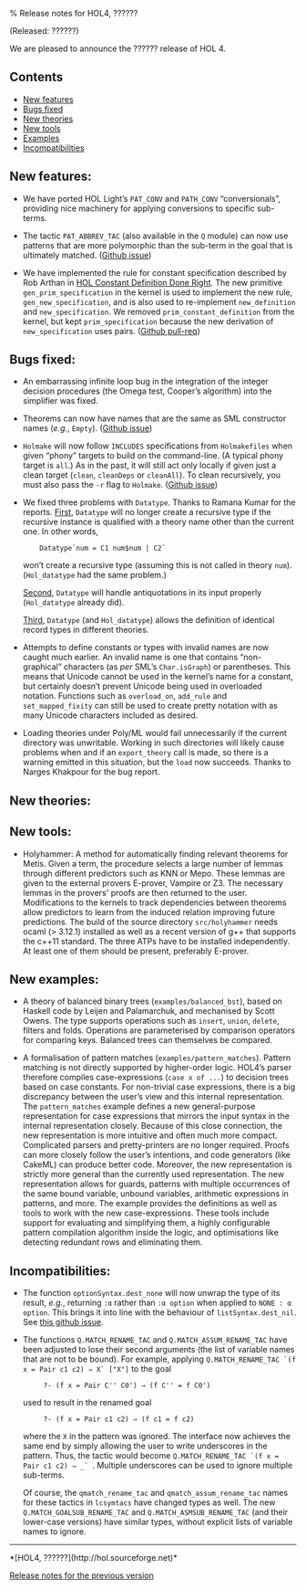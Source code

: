 % Release notes for HOL4, ??????

<!-- search and replace ?????? strings corresponding to release name -->
<!-- indent code within bulleted lists to column 11 -->

(Released: ??????)

We are pleased to announce the ?????? release of HOL 4.

Contents
--------

-   [New features](#new-features)
-   [Bugs fixed](#bugs-fixed)
-   [New theories](#new-theories)
-   [New tools](#new-tools)
-   [Examples](#examples)
-   [Incompatibilities](#incompatibilities)

New features:
-------------

- We have ported HOL Light’s `PAT_CONV` and `PATH_CONV` “conversionals”, providing nice machinery for applying conversions to specific sub-terms.

- The tactic `PAT_ABBREV_TAC` (also available in the `Q` module) can now use patterns that are more polymorphic than the sub-term in the goal that is ultimately matched. ([Github issue](http://github.com/HOL-Theorem-Prover/HOL/issues/252))

- We have implemented the rule for constant specification described by Rob Arthan in [HOL Constant Definition Done Right](http://www.lemma-one.com/papers/hcddr.pdf).
  The new primitive `gen_prim_specification` in the kernel is used to implement the new rule, `gen_new_specification`, and is also used to re-implement `new_definition` and `new_specification`.
  We removed `prim_constant_definition` from the kernel, but kept `prim_specification` because the new derivation of `new_specification` uses pairs.
  ([Github pull-req](https://github.com/HOL-Theorem-Prover/HOL/pull/201))

Bugs fixed:
-----------

- An embarrassing infinite loop bug in the integration of the integer decision procedures (the Omega test, Cooper’s algorithm) into the simplifier was fixed.

- Theorems can now have names that are the same as SML constructor names (*e.g.*, `Empty`).  ([Github issue](http://github.com/HOL-Theorem-Prover/HOL/issues/225))

- `Holmake` will now follow `INCLUDES` specifications from `Holmakefiles` when given “phony” targets to build on the command-line.  (A typical phony target is `all`.) As in the past, it will still act only locally if given just a clean target (`clean`, `cleanDeps` or `cleanAll`).  To clean recursively, you must also pass the `-r` flag to `Holmake`.  ([Github issue](http://github.com/HOL-Theorem-Prover/HOL/issues/145))

-   We fixed three problems with `Datatype`. Thanks to Ramana Kumar for the reports.
    [First](http://github.com/HOL-Theorem-Prover/HOL/issues/257), `Datatype` will no longer create a recursive type if the recursive instance  is qualified with a theory name other than the current one.
    In other words,

            Datatype`num = C1 num$num | C2`

    won’t create a recursive type (assuming this is not called in theory `num`).
    (`Hol_datatype` had the same problem.)

    [Second](http://github.com/HOL-Theorem-Prover/HOL/issues/258), `Datatype` will handle antiquotations in its input properly (`Hol_datatype` already did).

    [Third](http://github.com/HOL-Theorem-Prover/HOL/issues/260), `Datatype` (and `Hol_datatype`) allows the definition of identical record types in different theories.

-   Attempts to define constants or types with invalid names are now caught much earlier.
    An invalid name is one that contains “non-graphical” characters (as *per* SML’s `Char.isGraph`) or parentheses.
    This means that Unicode cannot be used in the kernel’s name for a constant, but certainly doesn’t prevent Unicode being used in overloaded notation.
    Functions such as `overload_on`, `add_rule` and `set_mapped_fixity` can still be used to create pretty notation with as many Unicode characters included as desired.

-   Loading theories under Poly/ML would fail unnecessarily if the current directory was unwritable.
    Working in such directories will likely cause problems when and if an `export_theory` call is made, so there is a warning emitted in this situation, but the `load` now succeeds.
    Thanks to Narges Khakpour for the bug report.

New theories:
-------------

New tools:
----------

- Holyhammer: A method for automatically finding relevant theorems for Metis. Given a term, the procedure selects a large number of lemmas through different predictors such as KNN or Mepo. These lemmas are given to the external provers E-prover, Vampire or Z3. The necessary lemmas  in the provers' proofs are then returned to the user.
  Modifications to the kernels to track dependencies between theorems allow predictors to learn from the induced relation improving future predictions.
  The build of the source directory `src/holyhammer` needs ocaml (> 3.12.1) installed as well as a recent version of g++ that supports the c++11 standard. The three ATPs have to be installed independently. At least one of them should be present, preferably E-prover.

New examples:
---------

- A theory of balanced binary trees (`examples/balanced_bst`), based on Haskell code by Leijen and Palamarchuk, and mechanised by Scott Owens.  The type supports operations such as `insert`, `union`, `delete`, filters and folds.  Operations are parameterised by comparison operators for comparing keys.  Balanced trees can themselves be compared.

-  A formalisation of pattern matches (`examples/pattern_matches`).
   Pattern matching is not directly supported by higher-order logic.
   HOL4’s parser therefore compiles case-expressions (`case x of ...`) to decision trees based on case constants.
   For non-trivial case expressions, there is a big discrepancy between the user’s view and this internal representation.
   The `pattern_matches` example defines a new general-purpose representation for case expressions that mirrors the input syntax in the internal representation closely.
   Because of this close connection, the new representation is more intuitive and often much more compact.
   Complicated parsers and pretty-printers are no longer required.
   Proofs can more closely follow the user’s intentions, and code generators (like CakeML) can produce better code.
   Moreover, the new representation is strictly more general than the currently used representation.
   The new representation allows for guards, patterns with multiple occurrences of the same bound variable, unbound variables, arithmetic expressions in patterns, and more.
   The example provides the definitions as well as tools to work with the new case-expressions.
   These tools include support for evaluating and simplifying them, a highly configurable pattern compilation algorithm inside the logic, and optimisations like detecting redundant rows and eliminating them.


Incompatibilities:
------------------

- The function `optionSyntax.dest_none` will now unwrap the type of its result, *e.g.*, returning `:α` rather than `:α option` when applied to `NONE : α option`.  This brings it into line with the behaviour of `listSyntax.dest_nil`.  See [this github issue](https://github.com/HOL-Theorem-Prover/HOL/issues/215).

- The functions `Q.MATCH_RENAME_TAC` and `Q.MATCH_ASSUM_RENAME_TAC` have been adjusted to lose their second arguments (the list of variable names that are not to be bound).  For example, applying ``Q.MATCH_RENAME_TAC `(f x = Pair c1 c2) ⇒ X` ["X"]`` to the goal

           ?- (f x = Pair C'' C0') ⇒ (f C'' = f C0')

    used to result in the renamed goal

           ?- (f x = Pair c1 c2) ⇒ (f c1 = f c2)

    where the `X` in the pattern was ignored.  The interface now achieves the same end by simply allowing the user to write underscores in the pattern.  Thus, the tactic would become ``Q.MATCH_RENAME_TAC `(f x = Pair c1 c2) ⇒ _` ``.  Multiple underscores can be used to ignore multiple sub-terms.

    Of course, the `qmatch_rename_tac` and `qmatch_assum_rename_tac` names for these tactics in `lcsymtacs` have changed types as well.  The new `Q.MATCH_GOALSUB_RENAME_TAC` and `Q.MATCH_ASMSUB_RENAME_TAC` (and their lower-case versions) have similar types, without explicit lists of variable names to ignore.

* * * * *

<div class="footer">
*[HOL4, ??????](http://hol.sourceforge.net)*

[Release notes for the previous version](kananaskis-10.release.html)

</div>
